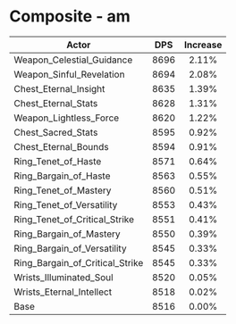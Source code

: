 # Composite - am
| Actor | DPS | Increase |
|---|:---:|:---:|
|Weapon_Celestial_Guidance|8696|2.11%|
|Weapon_Sinful_Revelation|8694|2.08%|
|Chest_Eternal_Insight|8635|1.39%|
|Chest_Eternal_Stats|8628|1.31%|
|Weapon_Lightless_Force|8620|1.22%|
|Chest_Sacred_Stats|8595|0.92%|
|Chest_Eternal_Bounds|8594|0.91%|
|Ring_Tenet_of_Haste|8571|0.64%|
|Ring_Bargain_of_Haste|8563|0.55%|
|Ring_Tenet_of_Mastery|8560|0.51%|
|Ring_Tenet_of_Versatility|8553|0.43%|
|Ring_Tenet_of_Critical_Strike|8551|0.41%|
|Ring_Bargain_of_Mastery|8550|0.39%|
|Ring_Bargain_of_Versatility|8545|0.33%|
|Ring_Bargain_of_Critical_Strike|8545|0.33%|
|Wrists_Illuminated_Soul|8520|0.05%|
|Wrists_Eternal_Intellect|8518|0.02%|
|Base|8516|0.00%|
